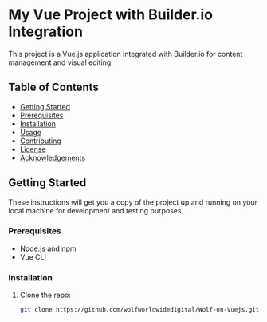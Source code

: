 # My Vue Project with Builder.io Integration

This project is a Vue.js application integrated with Builder.io for content management and visual editing.

## Table of Contents

- [Getting Started](#getting-started)
- [Prerequisites](#prerequisites)
- [Installation](#installation)
- [Usage](#usage)
- [Contributing](#contributing)
- [License](#license)
- [Acknowledgements](#acknowledgements)

## Getting Started

These instructions will get you a copy of the project up and running on your local machine for development and testing purposes.

### Prerequisites

- Node.js and npm
- Vue CLI

### Installation

1. Clone the repo:
   ```bash
   git clone https://github.com/wolfworldwidedigital/Wolf-on-Vuejs.git
